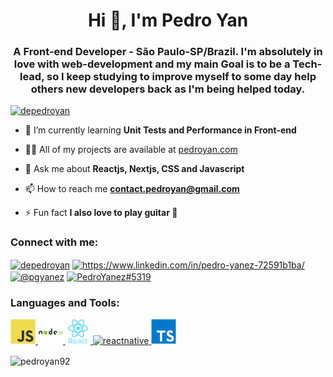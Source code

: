 <h1 align="center">Hi 👋, I'm Pedro Yan</h1>
<h3 align="center">A Front-end Developer - São Paulo-SP/Brazil. I'm absolutely in love with web-development and my main Goal is to be a Tech-lead, so I keep studying to improve myself to some day help others new developers back as I'm being helped today.</h3>

<p align="left"> <a href="https://twitter.com/depedroyan" target="blank"><img src="https://img.shields.io/twitter/follow/depedroyan?logo=twitter&style=for-the-badge" alt="depedroyan" /></a> </p>

- 🌱 I’m currently learning **Unit Tests and Performance in Front-end**

- 👨‍💻 All of my projects are available at [pedroyan.com](pedroyan.com)

- 💬 Ask me about **Reactjs, Nextjs, CSS and Javascript**

- 📫 How to reach me **contact.pedroyan@gmail.com**

- ⚡ Fun fact **I also love to play guitar 🎸**

<h3 align="left">Connect with me:</h3>
<p align="left">
<a href="https://twitter.com/depedroyan" target="blank"><img align="center" src="https://raw.githubusercontent.com/rahuldkjain/github-profile-readme-generator/master/src/images/icons/Social/twitter.svg" alt="depedroyan" height="30" width="40" /></a>
<a href="https://linkedin.com/in/https://www.linkedin.com/in/pedro-yanez-72591b1ba/" target="blank"><img align="center" src="https://raw.githubusercontent.com/rahuldkjain/github-profile-readme-generator/master/src/images/icons/Social/linked-in-alt.svg" alt="https://www.linkedin.com/in/pedro-yanez-72591b1ba/" height="30" width="40" /></a>
<a href="https://instagram.com/@pgyanez" target="blank"><img align="center" src="https://raw.githubusercontent.com/rahuldkjain/github-profile-readme-generator/master/src/images/icons/Social/instagram.svg" alt="@pgyanez" height="30" width="40" /></a>
<a href="https://discord.gg/PedroYanez#5319" target="blank"><img align="center" src="https://raw.githubusercontent.com/rahuldkjain/github-profile-readme-generator/master/src/images/icons/Social/discord.svg" alt="PedroYanez#5319" height="30" width="40" /></a>
</p>

<h3 align="left">Languages and Tools:</h3>
<p align="left"> <a href="https://developer.mozilla.org/en-US/docs/Web/JavaScript" target="_blank" rel="noreferrer"> <img src="https://raw.githubusercontent.com/devicons/devicon/master/icons/javascript/javascript-original.svg" alt="javascript" width="40" height="40"/> </a> <a href="https://nodejs.org" target="_blank" rel="noreferrer"> <img src="https://raw.githubusercontent.com/devicons/devicon/master/icons/nodejs/nodejs-original-wordmark.svg" alt="nodejs" width="40" height="40"/> </a> <a href="https://reactjs.org/" target="_blank" rel="noreferrer"> <img src="https://raw.githubusercontent.com/devicons/devicon/master/icons/react/react-original-wordmark.svg" alt="react" width="40" height="40"/> </a> <a href="https://reactnative.dev/" target="_blank" rel="noreferrer"> <img src="https://reactnative.dev/img/header_logo.svg" alt="reactnative" width="40" height="40"/> </a> <a href="https://www.typescriptlang.org/" target="_blank" rel="noreferrer"> <img src="https://raw.githubusercontent.com/devicons/devicon/master/icons/typescript/typescript-original.svg" alt="typescript" width="40" height="40"/> </a> </p>

<p><img align="center" src="https://github-readme-stats.vercel.app/api/top-langs?username=pedroyan92&show_icons=true&locale=en&layout=compact" alt="pedroyan92" /></p>
